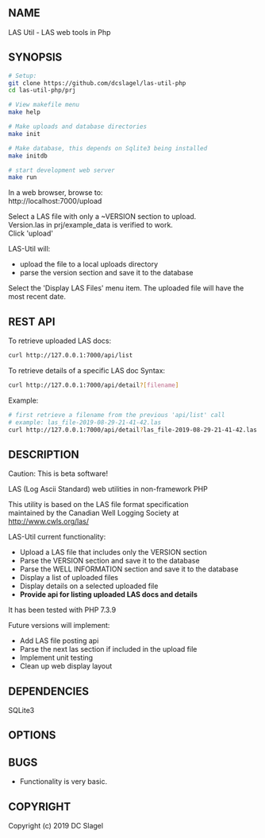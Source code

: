 NAME
----

LAS Util - LAS web tools in Php 

SYNOPSIS
--------

 ```bash
# Setup:
git clone https://github.com/dcslagel/las-util-php
cd las-util-php/prj

# View makefile menu
make help

# Make uploads and database directories
make init

# Make database, this depends on Sqlite3 being installed
make initdb

# start development web server
make run
```

In a web browser, browse to:    
http://localhost:7000/upload

Select a LAS file with only a ~VERSION section to upload.    
Version.las in prj/example_data is verified to work.    
Click 'upload'    

  LAS-Util will:
  - upload the file to a local uploads directory
  - parse the version section and save it to the database

Select the 'Display LAS Files' menu item. The uploaded file will have the most recent date.

REST API
--------

To retrieve uploaded LAS docs:
```bash
curl http://127.0.0.1:7000/api/list
```

To retrieve details of a specific LAS doc 
Syntax:    
```bash
curl http://127.0.0.1:7000/api/detail?[filename]    
```

Example:     
```bash
# first retrieve a filename from the previous 'api/list' call
# example: las_file-2019-08-29-21-41-42.las
curl http://127.0.0.1:7000/api/detail?las_file-2019-08-29-21-41-42.las
```


DESCRIPTION
-----------
Caution: This is beta software!

LAS (Log Ascii Standard) web utilities in non-framework PHP

This utility is based on the LAS file format specification   
maintained by the Canadian Well Logging Society at   
http://www.cwls.org/las/


LAS-Util current functionality:
- Upload a LAS file that includes only the VERSION section
- Parse the VERSION section and save it to the database
- Parse the WELL INFORMATION section and save it to the database
- Display a list of uploaded files
- Display details on a selected uploaded file
- **Provide api for listing uploaded LAS docs and details**


It has been tested with PHP 7.3.9 


Future versions will implement:
- Add LAS file posting api
- Parse the next las section if included in the upload file
- Implement unit testing
- Clean up web display layout


DEPENDENCIES
------------

SQLite3



OPTIONS
-------

BUGS
----

- Functionality is very basic.


COPYRIGHT
------

Copyright (c) 2019 DC Slagel
